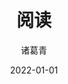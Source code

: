---
date: 2022-01-01
description: "阅读一本书"
image: "images/recommend_site/xingyouji.jpg"
title: "阅读"
author: 诸葛青
authorEmoji: 😃
pinned: false
tags:
- 
series:
- 阅读
---